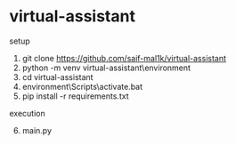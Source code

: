 # virtual-assistant


setup

1. git clone https://github.com/saif-mal1k/virtual-assistant
2. python -m venv virtual-assistant\environment
3. cd virtual-assistant
4. environment\Scripts\activate.bat
5. pip install -r requirements.txt

execution

6. main.py

